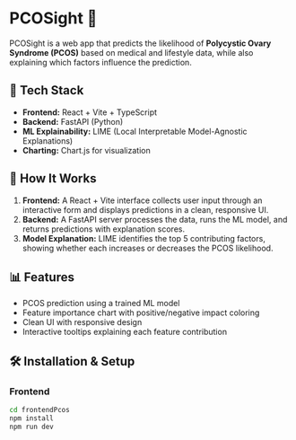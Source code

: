 # PCOSight 🌸  
PCOSight is a web app that predicts the likelihood of **Polycystic Ovary Syndrome (PCOS)** based on medical and lifestyle data, while also explaining which factors influence the prediction.  

## 🚀 Tech Stack  
- **Frontend:** React + Vite + TypeScript  
- **Backend:** FastAPI (Python)  
- **ML Explainability:** LIME (Local Interpretable Model-Agnostic Explanations)  
- **Charting:** Chart.js for visualization  

## 🧠 How It Works  
1. **Frontend:** A React + Vite interface collects user input through an interactive form and displays predictions in a clean, responsive UI.  
2. **Backend:** A FastAPI server processes the data, runs the ML model, and returns predictions with explanation scores.  
3. **Model Explanation:** LIME identifies the top 5 contributing factors, showing whether each increases or decreases the PCOS likelihood.  

## 📊 Features  
- PCOS prediction using a trained ML model  
- Feature importance chart with positive/negative impact coloring  
- Clean UI with responsive design  
- Interactive tooltips explaining each feature contribution  

## 🛠️ Installation & Setup  

### Frontend  
```bash
cd frontendPcos
npm install
npm run dev

